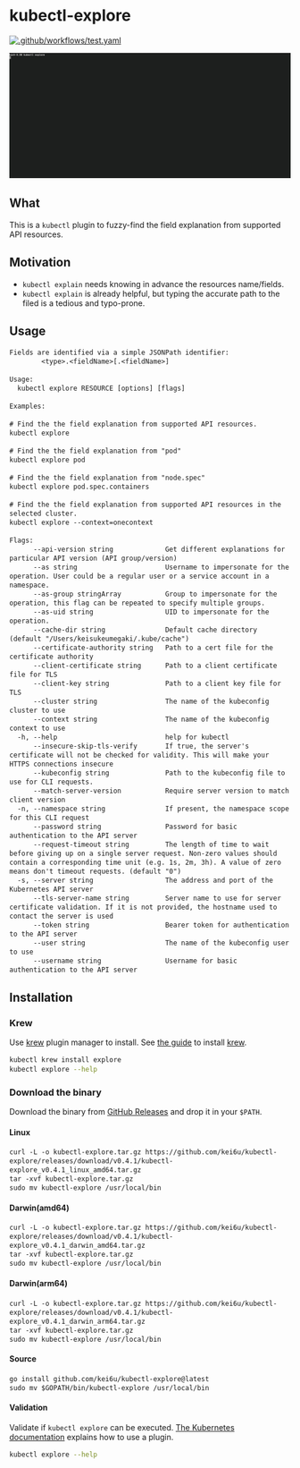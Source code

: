 # kubectl-explore

[![.github/workflows/test.yaml](https://github.com/kei6u/kubectl-explore/actions/workflows/go_test.yaml/badge.svg)](https://github.com/kei6u/kubectl-explore/actions/workflows/go_test.yaml)

![demo](./demo.gif)

## What

This is a `kubectl` plugin to fuzzy-find the field explanation from supported API resources.

## Motivation

- `kubectl explain` needs knowing in advance the resources name/fields.
- `kubectl explain` is already helpful, but typing the accurate path to the filed is a tedious and typo-prone.

## Usage

```
Fields are identified via a simple JSONPath identifier:
        <type>.<fieldName>[.<fieldName>]

Usage:
  kubectl explore RESOURCE [options] [flags]

Examples:

# Find the the field explanation from supported API resources.
kubectl explore

# Find the the field explanation from "pod"
kubectl explore pod

# Find the the field explanation from "node.spec"
kubectl explore pod.spec.containers

# Find the the field explanation from supported API resources in the selected cluster.
kubectl explore --context=onecontext

Flags:
      --api-version string             Get different explanations for particular API version (API group/version)
      --as string                      Username to impersonate for the operation. User could be a regular user or a service account in a namespace.
      --as-group stringArray           Group to impersonate for the operation, this flag can be repeated to specify multiple groups.
      --as-uid string                  UID to impersonate for the operation.
      --cache-dir string               Default cache directory (default "/Users/keisukeumegaki/.kube/cache")
      --certificate-authority string   Path to a cert file for the certificate authority
      --client-certificate string      Path to a client certificate file for TLS
      --client-key string              Path to a client key file for TLS
      --cluster string                 The name of the kubeconfig cluster to use
      --context string                 The name of the kubeconfig context to use
  -h, --help                           help for kubectl
      --insecure-skip-tls-verify       If true, the server's certificate will not be checked for validity. This will make your HTTPS connections insecure
      --kubeconfig string              Path to the kubeconfig file to use for CLI requests.
      --match-server-version           Require server version to match client version
  -n, --namespace string               If present, the namespace scope for this CLI request
      --password string                Password for basic authentication to the API server
      --request-timeout string         The length of time to wait before giving up on a single server request. Non-zero values should contain a corresponding time unit (e.g. 1s, 2m, 3h). A value of zero means don't timeout requests. (default "0")
  -s, --server string                  The address and port of the Kubernetes API server
      --tls-server-name string         Server name to use for server certificate validation. If it is not provided, the hostname used to contact the server is used
      --token string                   Bearer token for authentication to the API server
      --user string                    The name of the kubeconfig user to use
      --username string                Username for basic authentication to the API server
```

## Installation

### Krew

Use [krew](https://krew.sigs.k8s.io/) plugin manager to install.
See [the guide](https://krew.sigs.k8s.io/docs/user-guide/setup/install/) to install [krew](https://krew.sigs.k8s.io/).

```bash
kubectl krew install explore
kubectl explore --help
```

### Download the binary

Download the binary from [GitHub Releases](https://github.com/kei6u/kubectl-explore/releases) and drop it in your `$PATH`.

#### Linux

```shell
curl -L -o kubectl-explore.tar.gz https://github.com/kei6u/kubectl-explore/releases/download/v0.4.1/kubectl-explore_v0.4.1_linux_amd64.tar.gz
tar -xvf kubectl-explore.tar.gz
sudo mv kubectl-explore /usr/local/bin
```

#### Darwin(amd64)

```shell
curl -L -o kubectl-explore.tar.gz https://github.com/kei6u/kubectl-explore/releases/download/v0.4.1/kubectl-explore_v0.4.1_darwin_amd64.tar.gz
tar -xvf kubectl-explore.tar.gz
sudo mv kubectl-explore /usr/local/bin
```

#### Darwin(arm64)

```shell
curl -L -o kubectl-explore.tar.gz https://github.com/kei6u/kubectl-explore/releases/download/v0.4.1/kubectl-explore_v0.4.1_darwin_arm64.tar.gz
tar -xvf kubectl-explore.tar.gz
sudo mv kubectl-explore /usr/local/bin
```

#### Source

```shell
go install github.com/kei6u/kubectl-explore@latest
sudo mv $GOPATH/bin/kubectl-explore /usr/local/bin
```

#### Validation

Validate if `kubectl explore` can be executed.
[The Kubernetes documentation](https://kubernetes.io/docs/tasks/extend-kubectl/kubectl-plugins/#using-a-plugin) explains how to use a plugin.

```bash
kubectl explore --help
```
